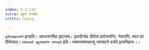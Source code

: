 ```yaml
---
index: 5.2.122
sutra: बहुलं छन्दसि
vritti: nyasa

---
```

`द्वयोभयहृदयानि` इत्यादि। अवधारणमिह द्रष्टव्यम्। द्वयादीन्येव दीर्घत्वं प्रयोजयन्ति, नेतराणि; स्वत एव दीर्घत्वात्। `तदेतत्सर्वं बहुलग्रहणेन सम्पद्यते` इति। वक्तव्यशपब्दस्तु व्याख्याने वर्त्तते इत्यभिप्रायः।।